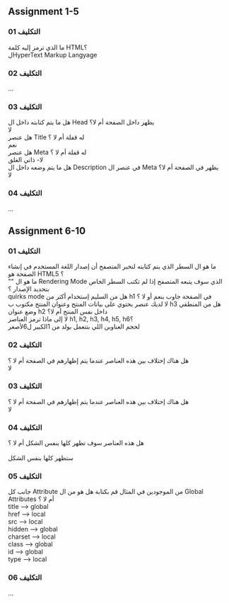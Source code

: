 ## Assignment 1-5
### التكليف 01
ما الذي ترمز إليه كلمة HTML؟<br />
  لHyperText Markup Langyage
### التكليف 02
...
### التكليف 03
هل ما يتم كتابته داخل ال Head يظهر داخل الصفحة أم لا؟<br />
  لا <br /> 
هل عنصر Title له قفلة أم لا ؟ <br />
  نعم <br />
هل عنصر Meta له قفلة أم لا ؟<br />
  لا- ذاتي الغلق <br />
هل ما يتم وضعه داخل ال Description في عنصر ال Meta يظهر في الصفحة أم لا؟<br />
  لا <br />
### التكليف 04
...

## Assignment 6-10
### التكليف 01
ما هو ال السطر الذي يتم كتابته لتخبر المتصفح أن إصدار اللغة المستخدم في إنشاء الصفحة هو HTML5 ؟<br /> 
  "<!DOCTYPE html>"
ما هو ال Rendering Mode الذي سوف يتبعه المتصفح إذا لم تكتب السطر الخاص بتحديد الإصدار ؟ <br />
  quirks mode
هل من السليم إستخدام أكثر من h1 في الصفحة جاوب بنعم أو لا ؟ <br />
  لا
لديك عنصر يحتوي على بيانات المنتج وعنوان المنتج مكتوب ب h3 هل من المنطقي وضع عنوان h2 داخل نفس المنتج أم لا؟ <br />
  لا
إلى ماذا ترمز العناصر h1, h2, h3, h4, h5, h6؟ <br />
  لحجم العناوبن اللي بتتعمل بولد من 1الكبير ل6لأصغر
### التكليف 02
هل هناك إختلاف بين هذه العناصر عندما يتم إظهارهم في الصفحة أم لا ؟ <br /> 
  لا
### التكليف 03
هل هناك إختلاف بين هذه العناصر عندما يتم إظهارهم في الصفحة أم لا ؟ <br /> 
  لا
### التكليف 04
هل هذه العناصر سوف تظهر كلها بنفس الشكل أم لا ؟ <br />  
  ستظهر كلها بنفس الشكل
### التكليف 05
جانب كل Attribute من الموجودين في المثال قم بكتابة هل هو من ال Global Attributes أم لا ؟ <br /> 
title --> global <br /> 
href --> local <br /> 
src --> local <br /> 
hidden --> global <br /> 
charset --> local <br /> 
class --> global <br /> 
id --> global <br /> 
type --> local <br /> 
### التكليف 06
...
